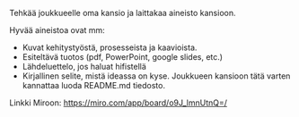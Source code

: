 Tehkää joukkueelle oma kansio ja laittakaa aineisto kansioon.

Hyvää aineistoa ovat mm:
- Kuvat kehitystyöstä, prosesseista ja kaavioista.
- Esiteltävä tuotos (pdf, PowerPoint, google slides, etc.)
- Lähdeluettelo, jos haluat hifistellä
- Kirjallinen selite, mistä ideassa on kyse. Joukkueen kansioon tätä varten kannattaa luoda README.md tiedosto.

Linkki Miroon: https://miro.com/app/board/o9J_lmnUtnQ=/
